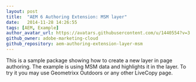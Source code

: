 ```yaml
---
layout: post
title:  "AEM 6 Authoring Extension: MSM layer"
date:   2014-11-28 14:26:55
tags: [AEM, Example]
author_avatar_url: https://avatars.githubusercontent.com/u/1440554?v=3
github_owner: adobe-marketing-cloud
github_repository: aem-authoring-extension-layer-msm
---
```


This is a sample package showing how to create a new layer in page authoring. The example is using MSM data and highlights it in the layer. To try it you may use Geometrixx Outdoors or any other LiveCopy page.